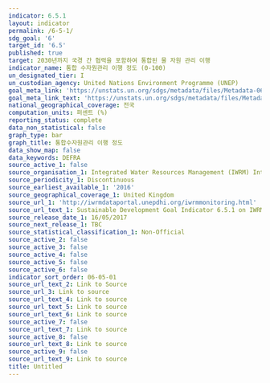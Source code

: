 ```yaml
---
indicator: 6.5.1
layout: indicator
permalink: /6-5-1/
sdg_goal: '6'
target_id: '6.5'
published: true
target: 2030년까지 국경 간 협력을 포함하여 통합된 물 자원 관리 이행
indicator_name: 통합 수자원관리 이행 정도 (0-100)
un_designated_tier: I
un_custodian_agency: United Nations Environment Programme (UNEP)
goal_meta_link: 'https://unstats.un.org/sdgs/metadata/files/Metadata-06-05-01.pdf'
goal_meta_link_text: 'https://unstats.un.org/sdgs/metadata/files/Metadata-06-05-01.pdf'
national_geographical_coverage: 전국
computation_units: 퍼센트 (%)
reporting_status: complete
data_non_statistical: false
graph_type: bar
graph_title: 통합수자원관리 이행 정도
data_show_map: false
data_keywords: DEFRA
source_active_1: false
source_organisation_1: Integrated Water Resources Management (IWRM) International
source_periodicity_1: Discontinuous
source_earliest_available_1: '2016'
source_geographical_coverage_1: United Kingdom
source_url_1: 'http://iwrmdataportal.unepdhi.org/iwrmmonitoring.html'
source_url_text_1: Sustainable Development Goal Indicator 6.5.1 on IWRM
source_release_date_1: 16/05/2017
source_next_release_1: TBC
source_statistical_classification_1: Non-Official
source_active_2: false
source_active_3: false
source_active_4: false
source_active_5: false
source_active_6: false
indicator_sort_order: 06-05-01
source_url_text_2: Link to Source
source_url_3: Link to source
source_url_text_4: Link to source
source_url_text_5: Link to source
source_url_text_6: Link to source
source_active_7: false
source_url_text_7: Link to source
source_active_8: false
source_url_text_8: Link to source
source_active_9: false
source_url_text_9: Link to source
title: Untitled
---
```

